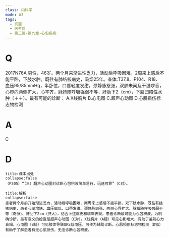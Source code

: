 ```yaml
---
class: 内科学
mode: A3
tags:
  - 真题
  - 医考帮
  - 第三篇-第九章-心包疾病
---
```


# Q
2017N76A 男性，46岁。两个月来渐进性乏力，活动后呼吸困难。2周来上感后不能平卧，下肢水肿。既往有肺结核病史，吸烟25年。查体:T37.8、P104、R18、血压95/85mmHg，半卧位，口唇轻度发绀，颈静脉怒张，双肺未闻及干湿啰音，心界向两侧扩大，心率齐，脉搏随呼吸强弱不等，肝肋下2（cm），下肢凹陷性水肿（＋＋）。最有可能的诊断：
A.X线胸片
B.心电图
C.超声心动图
D.心肌损伤标志物检测

# A
C
# D
```ad-note
title:课本出处
collapse:false
（P305）“（三）超声心动图对诊断心包积液简单易行，迅速可靠”（C对）。
```

```ad-summary
title:解析
collapse:false
患者两个月前开始渐进乏力，活动后呼吸困难，两周来上感后不能平卧，双下肢水肿，既往有结核病史，患者心率增快、血压偏低、口唇发绀、颈静脉怒张、两侧心界扩大、脉搏随呼吸强弱不等（奇脉）、肝肋下2cm（肝大），结合上述病史和临床表现，患者诊断最可能为心包积液。为明确诊断，最有意义的检查是超声心动图（C对）。X线胸片（A错）可见心影增大，有助于鉴别心力衰竭。心电图（B错）可见肢体导联QRS低电压，可作为辅助诊断。心肌损伤标志物检测（D错）有助于了解患者有无心肌损伤，无法诊断心包积液。
```

